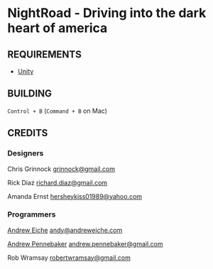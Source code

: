 # NightRoad - Driving into the dark heart of america

## REQUIREMENTS

 - [Unity](http://unity3d.com/)

## BUILDING

`Control + B` (`Command + B` on Mac)

## CREDITS

### Designers

Chris Grinnock
<grinnock@gmail.com>

Rick Diaz
<richard.diaz@gmail.com>

Amanda Ernst
<hersheykiss01989@yahoo.com>

### Programmers

[Andrew Eiche](andreweiche.com)
<andy@andreweiche.com>

[Andrew Pennebaker](http://www.yellosoft.us/)
<andrew.pennebaker@gmail.com>

Rob Wramsay
<robertwramsay@gmail.com>